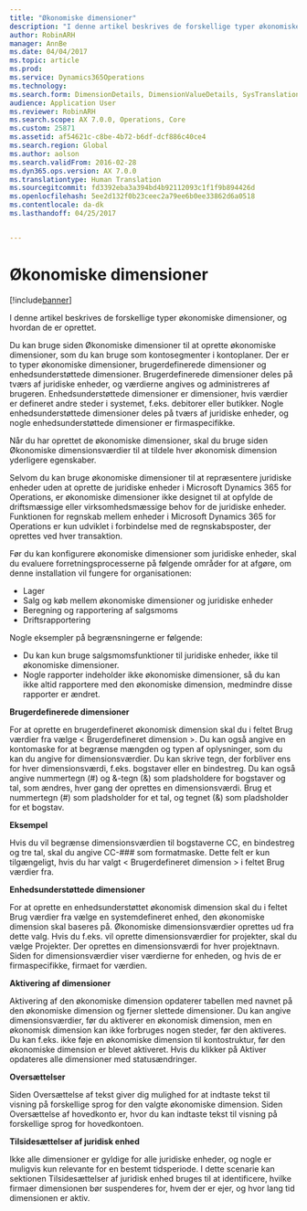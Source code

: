 ```yaml
---
title: "Økonomiske dimensioner"
description: "I denne artikel beskrives de forskellige typer økonomiske dimensioner, og hvordan de er oprettet."
author: RobinARH
manager: AnnBe
ms.date: 04/04/2017
ms.topic: article
ms.prod: 
ms.service: Dynamics365Operations
ms.technology: 
ms.search.form: DimensionDetails, DimensionValueDetails, SysTranslationDetail
audience: Application User
ms.reviewer: RobinARH
ms.search.scope: AX 7.0.0, Operations, Core
ms.custom: 25871
ms.assetid: af54621c-c8be-4b72-b6df-dcf886c40ce4
ms.search.region: Global
ms.author: aolson
ms.search.validFrom: 2016-02-28
ms.dyn365.ops.version: AX 7.0.0
ms.translationtype: Human Translation
ms.sourcegitcommit: fd3392eba3a394bd4b92112093c1f1f9b894426d
ms.openlocfilehash: 5ee2d132f0b23ceec2a79ee6b0ee33862d6a0518
ms.contentlocale: da-dk
ms.lasthandoff: 04/25/2017


---
```


# <a name="financial-dimensions"></a>Økonomiske dimensioner

[!include[banner](../includes/banner.md)]


I denne artikel beskrives de forskellige typer økonomiske dimensioner, og hvordan de er oprettet.

Du kan bruge siden Økonomiske dimensioner til at oprette økonomiske dimensioner, som du kan bruge som kontosegmenter i kontoplaner. Der er to typer økonomiske dimensioner, brugerdefinerede dimensioner og enhedsunderstøttede dimensioner. Brugerdefinerede dimensioner deles på tværs af juridiske enheder, og værdierne angives og administreres af brugeren. Enhedsunderstøttede dimensioner er dimensioner, hvis værdier er defineret andre steder i systemet, f.eks. debitorer eller butikker. Nogle enhedsunderstøttede dimensioner deles på tværs af juridiske enheder, og nogle enhedsunderstøttede dimensioner er firmaspecifikke. 

Når du har oprettet de økonomiske dimensioner, skal du bruge siden Økonomiske dimensionsværdier til at tildele hver økonomisk dimension yderligere egenskaber. 

Selvom du kan bruge økonomiske dimensioner til at repræsentere juridiske enheder uden at oprette de juridiske enheder i Microsoft Dynamics 365 for Operations, er økonomiske dimensioner ikke designet til at opfylde de driftsmæssige eller virksomhedsmæssige behov for de juridiske enheder. Funktionen for regnskab mellem enheder i Microsoft Dynamics 365 for Operations er kun udviklet i forbindelse med de regnskabsposter, der oprettes ved hver transaktion. 

Før du kan konfigurere økonomiske dimensioner som juridiske enheder, skal du evaluere forretningsprocesserne på følgende områder for at afgøre, om denne installation vil fungere for organisationen:

-   Lager
-   Salg og køb mellem økonomiske dimensioner og juridiske enheder
-   Beregning og rapportering af salgsmoms
-   Driftsrapportering

Nogle eksempler på begrænsningerne er følgende:

-   Du kan kun bruge salgsmomsfunktioner til juridiske enheder, ikke til økonomiske dimensioner.
-   Nogle rapporter indeholder ikke økonomiske dimensioner, så du kan ikke altid rapportere med den økonomiske dimension, medmindre disse rapporter er ændret.

**Brugerdefinerede dimensioner** 

For at oprette en brugerdefineret økonomisk dimension skal du i feltet Brug værdier fra vælge &lt; Brugerdefineret dimension &gt;. Du kan også angive en kontomaske for at begrænse mængden og typen af oplysninger, som du kan du angive for dimensionsværdier. Du kan skrive tegn, der forbliver ens for hver dimensionsværdi, f.eks. bogstaver eller en bindestreg. Du kan også angive nummertegn (\#) og &-tegn (&) som pladsholdere for bogstaver og tal, som ændres, hver gang der oprettes en dimensionsværdi. Brug et nummertegn (\#) som pladsholder for et tal, og tegnet (&) som pladsholder for et bogstav. 

**Eksempel** 

Hvis du vil begrænse dimensionsværdien til bogstaverne CC, en bindestreg og tre tal, skal du angive CC-\#\#\# som formatmaske. Dette felt er kun tilgængeligt, hvis du har valgt &lt; Brugerdefineret dimension &gt; i feltet Brug værdier fra. 

**Enhedsunderstøttede dimensioner** 

For at oprette en enhedsunderstøttet økonomisk dimension skal du i feltet Brug værdier fra vælge en systemdefineret enhed, den økonomiske dimension skal baseres på. Økonomiske dimensionsværdier oprettes ud fra dette valg. Hvis du f.eks. vil oprette dimensionsværdier for projekter, skal du vælge Projekter. Der oprettes en dimensionsværdi for hver projektnavn. Siden for dimensionsværdier viser værdierne for enheden, og hvis de er firmaspecifikke, firmaet for værdien. 

**Aktivering af dimensioner** 

Aktivering af den økonomiske dimension opdaterer tabellen med navnet på den økonomiske dimension og fjerner slettede dimensioner. Du kan angive dimensionsværdier, før du aktiverer en økonomisk dimension, men en økonomisk dimension kan ikke forbruges nogen steder, før den aktiveres. Du kan f.eks. ikke føje en økonomiske dimension til kontostruktur, før den økonomiske dimension er blevet aktiveret. Hvis du klikker på Aktiver opdateres alle dimensioner med statusændringer. 

**Oversættelser** 

Siden Oversættelse af tekst giver dig mulighed for at indtaste tekst til visning på forskellige sprog for den valgte økonomiske dimension. Siden Oversættelse af hovedkonto er, hvor du kan indtaste tekst til visning på forskellige sprog for hovedkontoen. 

**Tilsidesættelser af juridisk enhed** 

Ikke alle dimensioner er gyldige for alle juridiske enheder, og nogle er muligvis kun relevante for en bestemt tidsperiode. I dette scenarie kan sektionen Tilsidesættelser af juridisk enhed bruges til at identificere, hvilke firmaer dimensionen bør suspenderes for, hvem der er ejer, og hvor lang tid dimensionen er aktiv.







